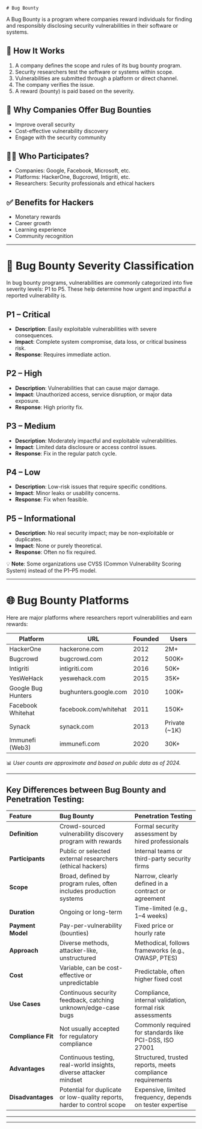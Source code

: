 	# Bug Bounty

A Bug Bounty is a program where companies reward individuals for finding and responsibly disclosing security vulnerabilities in their software or systems.

## 🔧 How It Works

1. A company defines the scope and rules of its bug bounty program.
2. Security researchers test the software or systems within scope.
3. Vulnerabilities are submitted through a platform or direct channel.
4. The company verifies the issue.
5. A reward (bounty) is paid based on the severity.

## 💼 Why Companies Offer Bug Bounties

* Improve overall security
* Cost-effective vulnerability discovery
* Engage with the security community

## 👨‍💻 Who Participates?

* Companies: Google, Facebook, Microsoft, etc.
* Platforms: HackerOne, Bugcrowd, Intigriti, etc.
* Researchers: Security professionals and ethical hackers

## ✅ Benefits for Hackers

* Monetary rewards
* Career growth
* Learning experience
* Community recognition

---
# 🐞 Bug Bounty Severity Classification

In bug bounty programs, vulnerabilities are commonly categorized into five severity levels: P1 to P5. These help determine how urgent and impactful a reported vulnerability is.

## P1 – Critical
* **Description**: Easily exploitable vulnerabilities with severe consequences.
* **Impact**: Complete system compromise, data loss, or critical business risk.
* **Response**: Requires immediate action.

## P2 – High
* **Description**: Vulnerabilities that can cause major damage.
* **Impact**: Unauthorized access, service disruption, or major data exposure.
* **Response**: High priority fix.

## P3 – Medium
* **Description**: Moderately impactful and exploitable vulnerabilities.
* **Impact**: Limited data disclosure or access control issues.
* **Response**: Fix in the regular patch cycle.

## P4 – Low
* **Description**: Low-risk issues that require specific conditions.
* **Impact**: Minor leaks or usability concerns.
* **Response**: Fix when feasible.

## P5 – Informational
* **Description**: No real security impact; may be non-exploitable or duplicates.
* **Impact**: None or purely theoretical.
* **Response**: Often no fix required.

💡 **Note**: Some organizations use CVSS (Common Vulnerability Scoring System) instead of the P1–P5 model.

---
# 🌐 Bug Bounty Platforms

Here are major platforms where researchers report vulnerabilities and earn rewards:

| Platform | URL | Founded | Users |
|----------|-----|---------|-------|
| HackerOne | hackerone.com | 2012 | 2M+ |
| Bugcrowd | bugcrowd.com | 2012 | 500K+ |
| Intigriti | intigriti.com | 2016 | 50K+ |
| YesWeHack | yeswehack.com | 2015 | 35K+ |
| Google Bug Hunters | bughunters.google.com | 2010 | 100K+ |
| Facebook Whitehat | facebook.com/whitehat | 2011 | 150K+ |
| Synack | synack.com | 2013 | Private (~1K) |
| Immunefi (Web3) | immunefi.com | 2020 | 30K+ |

📊 *User counts are approximate and based on public data as of 2024.*

---
## Key Differences between Bug Bounty and Penetration Testing:

| Feature         | Bug Bounty                                                   | Penetration Testing                                  |
| :-------------- | :----------------------------------------------------------- | :--------------------------------------------------- |
| **Definition**    | Crowd-sourced vulnerability discovery program with rewards     | Formal security assessment by hired professionals    |
| **Participants**  | Public or selected external researchers (ethical hackers)      | Internal teams or third-party security firms         |
| **Scope**         | Broad, defined by program rules, often includes production systems | Narrow, clearly defined in a contract or agreement   |
| **Duration**      | Ongoing or long-term                                         | Time-limited (e.g., 1–4 weeks)                       |
| **Payment Model** | Pay-per-vulnerability (bounties)                             | Fixed price or hourly rate                           |
| **Approach**      | Diverse methods, attacker-like, unstructured                 | Methodical, follows frameworks (e.g., OWASP, PTES)   |
| **Cost**          | Variable, can be cost-effective or unpredictable               | Predictable, often higher fixed cost                 |
| **Use Cases**     | Continuous security feedback, catching unknown/edge-case bugs | Compliance, internal validation, formal risk assessments |
| **Compliance Fit**| Not usually accepted for regulatory compliance                 | Commonly required for standards like PCI-DSS, ISO 27001 |
| **Advantages**    | Continuous testing, real-world insights, diverse attacker mindset | Structured, trusted reports, meets compliance requirements |
| **Disadvantages** | Potential for duplicate or low-quality reports, harder to control scope | Expensive, limited frequency, depends on tester expertise |

---
---
